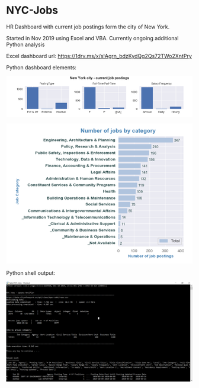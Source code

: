 # NYC-Jobs
HR Dashboard with current job postings form the city of New York.

Started in Nov 2019 using Excel and VBA. Currently ongoing additional Python analysis

Excel dashboard url: https://1drv.ms/x/s!Agrn_bdzKydQg2Qs72TWo2XntPry

Python dashboard elements:

![Dashboard](https://github.com/arturmark/NYC-Jobs/blob/master/Dashboard.png)

![Job Categories](https://github.com/arturmark/NYC-Jobs/blob/master/Python%20Chart-1.png)

Python shell output:


![Python shell](https://github.com/arturmark/NYC-Jobs/blob/master/Python%20analysis.png)
